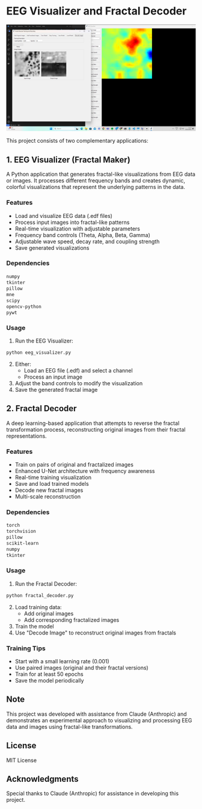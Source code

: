 # EEG Visualizer and Fractal Decoder

![Visualizer Screenshot](visualizer.png)

This project consists of two complementary applications:

## 1. EEG Visualizer (Fractal Maker)

A Python application that generates fractal-like visualizations from EEG data or images. It processes different frequency bands and creates dynamic, colorful visualizations that represent the underlying patterns in the data.

### Features
- Load and visualize EEG data (.edf files)
- Process input images into fractal-like patterns
- Real-time visualization with adjustable parameters
- Frequency band controls (Theta, Alpha, Beta, Gamma)
- Adjustable wave speed, decay rate, and coupling strength
- Save generated visualizations

### Dependencies
```
numpy
tkinter
pillow
mne
scipy
opencv-python
pywt
```

### Usage
1. Run the EEG Visualizer:
```bash
python eeg_visualizer.py
```
2. Either:
   - Load an EEG file (.edf) and select a channel
   - Process an input image
3. Adjust the band controls to modify the visualization
4. Save the generated fractal image

## 2. Fractal Decoder

A deep learning-based application that attempts to reverse the fractal transformation process, reconstructing original images from their fractal representations.

### Features
- Train on pairs of original and fractalized images
- Enhanced U-Net architecture with frequency awareness
- Real-time training visualization
- Save and load trained models
- Decode new fractal images
- Multi-scale reconstruction

### Dependencies
```
torch
torchvision
pillow
scikit-learn
numpy
tkinter
```

### Usage
1. Run the Fractal Decoder:
```bash
python fractal_decoder.py
```
2. Load training data:
   - Add original images
   - Add corresponding fractalized images
3. Train the model
4. Use "Decode Image" to reconstruct original images from fractals

### Training Tips
- Start with a small learning rate (0.001)
- Use paired images (original and their fractal versions)
- Train for at least 50 epochs
- Save the model periodically

## Note

This project was developed with assistance from Claude (Anthropic) and demonstrates an experimental approach to visualizing and processing EEG data and images using fractal-like transformations.

## License

MIT License

## Acknowledgments

Special thanks to Claude (Anthropic) for assistance in developing this project.
